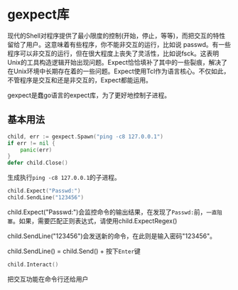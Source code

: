 # gexpect库
现代的Shell对程序提供了最小限度的控制(开始，停止，等等)，而把交互的特性留给了用户。这意味着有些程序，你不能非交互的运行，比如说 passwd。有一些程序可以非交互的运行，但在很大程度上丧失了灵活性，比如说fsck。这表明Unix的工具构造逻辑开始出现问题。Expect恰恰填补了其中的一些裂痕，解决了在Unix环境中长期存在着的一些问题。Expect使用Tcl作为语言核心。不仅如此，不管程序是交互和还是非交互的，Expect都能运用。

gexpect是蠢go语言的expect库，为了更好地控制子进程。

## 基本用法
```go
child, err := gexpect.Spawn("ping -c8 127.0.0.1")
if err != nil {
    panic(err)
}
defer child.Close()
```
生成执行`ping -c8 127.0.0.1`的子进程。

```go
child.Expect("Passwd:")
child.SendLine("123456")
```
child.Expect("Passwd:")会监控命令的输出结果，在发现了`Passwd:`前，`一直阻塞`。如果，需要匹配正则表达式，请使用child.ExpectRegex()

child.SendLine("123456")会发送新的命令，在此则是输入密码"123456"。

child.SendLine() = child.Send() + 按下`Enter`键

```go
child.Interact()
```
把交互功能在命令行还给用户


